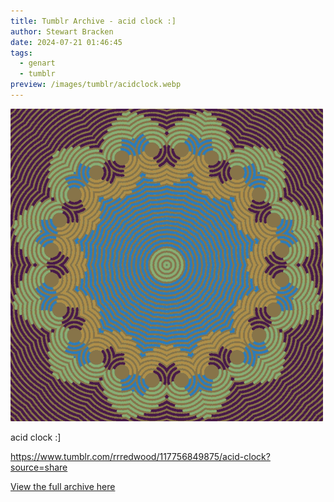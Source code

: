 ```yaml
---
title: Tumblr Archive - acid clock :]
author: Stewart Bracken
date: 2024-07-21 01:46:45
tags:
  - genart
  - tumblr
preview: /images/tumblr/acidclock.webp
---
```


![acid clock](/images/tumblr/acidclock.webp)

acid clock :]

https://www.tumblr.com/rrredwood/117756849875/acid-clock?source=share

[View the full archive here](https://www.tumblr.com/rrredwood)
